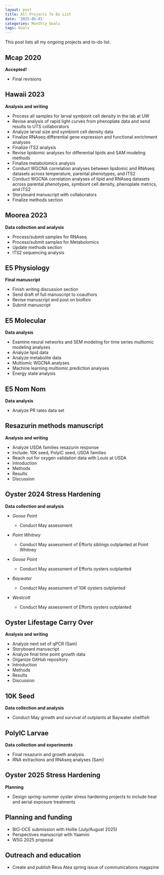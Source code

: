 ```yaml
---
layout: post
title: All Projects To Do List
date: '2025-05-01'
categories: Monthly_Goals
tags: Goals
---
```


This post lists all my ongoing projects and to-do list.  
  
## Mcap 2020   
**Accepted!**   

- Final revisions 

## Hawaii 2023   
**Analysis and writing**   

- Process all samples for larval symbiont cell density in the lab at UW 
- Revise analysis of rapid light curves from phenoplate data and send results to UTS collaborators 
- Analyze larval size and symbiont cell density data 
- Finalize RNAseq differential gene expression and functional enrichment analyses 
- Finalize ITS2 analysis
- Revise lipidomic analyses for differential lipids and SAM modeling methods 
- Finalize metabolomics analysis 
- Conduct WGCNA correlation analyses between lipidomic and RNAseq datasets across temperature, parental phenotypes, and ITS2 
- Conduct WGCNA correlation analyses of lipid and RNAseq datasets across parental phenotypes, symbiont cell density, phenoplate metrics, and ITS2 
- Storyboard manuscript with collaborators 
- Finalize methods section 

## Moorea 2023   
**Data collection and analysis**   

- Process/submit samples for RNAseq
- Process/submit samples for Metabolomics
- Update methods section 
- ITS2 sequencing analysis

## E5 Physiology     
**Final manuscript**   

- Finish writing discussion section 
- Send draft of full manuscript to coauthors 
- Revise manuscript and post on bioRxiv 
- Submit manuscript

## E5 Molecular   
**Data analysis** 

- Examine neural networks and SEM modeling for time series multiomic modeling analyses 
- Analyze lipid data 
- Analyze metabolite data 
- Multiomic WGCNA analyses 
- Machine learning multiomic prediction analyses
- Energy state analysis 

## E5 Nom Nom   
**Data analysis** 

- Analyze PR rates data set 

## Resazurin methods manuscript   
**Analysis and writing** 

- Analyze USDA families resazurin response 
- Include: 10K seed, PolyIC seed, USDA families 
- Reach out for oxygen validation data with Louis at USDA
- Introduction
- Methods
- Results
- Discussion

## Oyster 2024 Stress Hardening   
**Data collection and analysis** 

- *Goose Point*
	- Conduct May assessment
  
- *Point Whitney* 
	- Conduct May assessment of Efforts siblings outplanted at Point Whitney 

- *Goose Point* 
	- Conduct May assessment of Efforts oysters outplanted 

- *Baywater* 
	- Conduct May assessment of 10K oysters outplanted

- *Westcott* 
	- Conduct May assessment of Efforts oysters outplanted

## Oyster Lifestage Carry Over 
**Analysis and writing** 

- Analyze next set of qPCR (Sam)
- Storyboard manuscript 
- Analyze final time point growth data 
- Organize GitHub repository 
- Introduction 
- Methods 
- Results 
- Discussion 

## 10K Seed    
**Data collection and analysis**   

- Conduct May growth and survival of outplants at Baywater shellfish 

## PolyIC Larvae   
**Data collection and experiments**   
 
- Final resazurin and growth analysis 
- RNA extractions and RNAseq analyses (Sam)

## Oyster 2025 Stress Hardening   
**Planning**   

- Design spring-summer oyster stress hardening projects  to include heat and aerial exposure treatments

## Planning and funding    

- BIO-OCE submission with Hollie (July/August 2025)
- Perspectives manuscript with Yaamini
- WSG 2025 proposal 

## Outreach and education   

- Create and publish Reva Atea spring issue of communications magazine